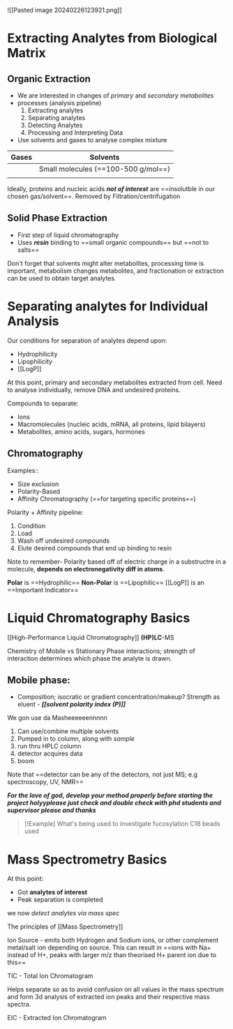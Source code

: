 ![[Pasted image 20240226123921.png]]

# Extracting Analytes from Biological Matrix
## Organic Extraction
- We are interested in changes of *primary* and *secondary metabolites*
- processes (analysis pipeline)
	1. Extracting analytes
	2. Separating analytes
	3. Detecting Analytes
	4. Processing and Interpreting Data
- Use solvents and gases to analyse complex mixture

| Gases | Solvents |
| ----- | -------- |
|       | Small molecules (==100-500 g/mol==)         |
|       |          |
Ideally, proteins and nucleic acids ***not of interest*** are ==insolutble in our chosen gas/solvent==. Removed by Filtration/centrifugation

## Solid Phase Extraction
- First step of liquid chromatography
- Uses ***resin*** binding to ==small organic compounds== but ==not to salts==

Don't forget that solvents might alter metabolites, processing time is important, metabolism changes metabolites, and fractionation or extraction can be used to obtain target analytes.

# Separating analytes for Individual Analysis

Our conditions for separation of analytes depend upon:
- Hydrophilicity
- Lipophilicity
- [[LogP]]

At this point, primary and secondary metabolites extracted from cell. Need to analyse individually, remove DNA and undesired proteins.

Compounds to separate:
- Ions
- Macromolecules (nucleic acids, mRNA, all proteins, lipid bilayers)
- Metabolites, amino acids, sugars, hormones

## Chromatography
Examples::
- Size exclusion 
- Polarity-Based
- Affinity Chromatography (==for targeting specific proteins==)


Polarity + Affinity pipeline:
1. Condition
2. Load
3. Wash off undesired compounds
4. Elute desired compounds that end up binding to resin

Note to remember- Polarity based off of electric charge in a substructre in a molecule, **depends on electronegativity diff in atoms**.

**Polar** is ==Hydrophilic==
**Non-Polar** is ==Lipophilic==
[[LogP]] is an ==Important Indicator==

# Liquid Chromatography Basics

[[High-Performance Liquid Chromatography]] **(HP)LC**-MS

Chemistry of Mobile vs Stationary Phase interactions; strength of interaction determines which phase the analyte is drawn.

## Mobile phase:
- Composition; isocratic or gradient concentration/makeup?
Strength as eluent - ***[[solvent polarity index (P)]]***

We gon use da Masheeeeeennnnn
1. Can use/combine multiple solvents
2. Pumped in to column, along with *sample*
3. run thru HPLC column
4. detector acquires data
5.  boom

Note that ==detector can be any of the detectors, not just MS; e.g spectroscopy, UV, NMR==

***For the love of god, develop your method properly before starting the project holyyplease just check and double check with phd students and supervisor please and thanks***


> [!Example] What's being used to investigate fucosylation
> C18 beads used


# Mass Spectrometry Basics

At this point:
- Got **analytes of interest**
- Peak separation is completed

we now *detect analytes via mass spec*

The principles of [[Mass Spectrometry]]

Ion Source - emits both Hydrogen and Sodium ions, or other complement metal/salt ion depending on source. This can result in ==ions with Na+ instead of H+, peaks with larger m/z than theorised H+ parent ion due to this==

TIC - Total Ion Chromatogram

Helps separate so as to avoid confusion on all values in the mass spectrum and form 3d analysis of extracted ion peaks and their respective mass spectra.

EIC - Extracted Ion Chromatogram

